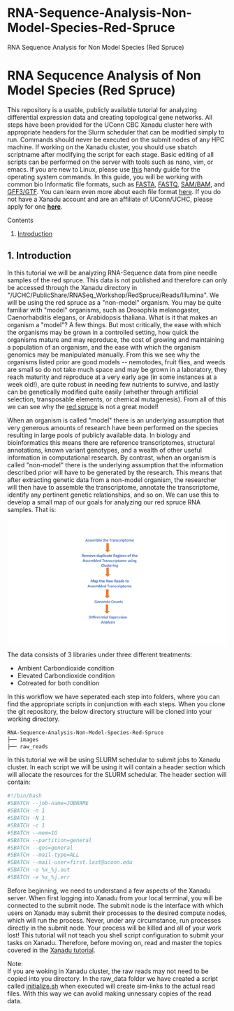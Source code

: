 # RNA-Sequence-Analysis-Non-Model-Species-Red-Spruce
RNA Sequence Analysis for Non Model Species (Red Spruce)  

# RNA Sequcence Analysis of Non Model Species (Red Spruce)  

This repository is a usable, publicly available tutorial for analyzing differential expression data and creating topological gene networks. All steps have been provided for the UConn CBC Xanadu cluster here with appropriate headers for the Slurm scheduler that can be modified simply to run.  Commands should never be executed on the submit nodes of any HPC machine.  If working on the Xanadu cluster, you should use sbatch scriptname after modifying the script for each stage.  Basic editing of all scripts can be performed on the server with tools such as nano, vim, or emacs.  If you are new to Linux, please use [this](https://bioinformatics.uconn.edu/unix-basics) handy guide for the operating system commands.  In this guide, you will be working with common bio Informatic file formats, such as [FASTA](https://en.wikipedia.org/wiki/FASTA_format), [FASTQ](https://en.wikipedia.org/wiki/FASTQ_format), [SAM/BAM](https://en.wikipedia.org/wiki/SAM_(file_format)), and [GFF3/GTF](https://en.wikipedia.org/wiki/General_feature_format). You can learn even more about each file format [here](https://bioinformatics.uconn.edu/resources-and-events/tutorials/file-formats-tutorial/). If you do not have a Xanadu account and are an affiliate of UConn/UCHC, please apply for one **[here](https://bioinformatics.uconn.edu/contact-us/)**.   

Contents   
1.  [Introduction](#1-introduction)    



## 1. Introduction   

In this tutorial we will be analyzing RNA-Sequence data from pine needle samples of the red spruce. This data is not published and therefore can only be accessed through the Xanadu directory in "/UCHC/PublicShare/RNASeq_Workshop/RedSpruce/Reads/Illumina".  We will be using the red spruce as a "non-model" organism. You may be quite familiar with "model" organisms, such as Drosophila melanogaster, Caenorhabditis elegans, or Arabidopsis thaliana. What is it that makes an organism a "model"? A few things. But most critically, the ease with which the organisms may be grown in a controlled setting, how quick the organisms mature and may reproduce, the cost of growing and maintaining a population of an organism, and the ease with which the organism genomics may be manipulated manually. From this we see why the organisms listed prior are good models -- nemotodes, fruit flies, and weeds are small so do not take much space and may be grown in a laboratory, they reach maturity and reproduce at a very early age (in some instances at a week old!), are quite robust in needing few nutrients to survive, and lastly can be genetically modified quite easily (whether through artificial selection, transposable elements, or chemical mutagenesis). From all of this we can see why the [red spruce](https://en.wikipedia.org/wiki/Picea_rubens) is not a great model!   

When an organism is called "model" there is an underlying assumption that very generous amounts of research have been performed on the species resulting in large pools of publicly available data. In biology and bioinformatics this means there are reference transcriptomes, structural annotations, known variant genotypes, and a wealth of other useful information in computational research. By contrast, when an organism is called "non-model" there is the underlying assumption that the information described prior will have to be generated by the research. This means that after extracting genetic data from a non-model organism, the researcher will then have to assemble the transcriptome, annotate the transcriptome, identify any pertinent genetic relationships, and so on. We can use this to develop a small map of our goals for analyzing our red spruce RNA samples. That is:  

![ out line ](/images/outline_wide.png)  

The data consists of 3 libraries under three different treatments:  
*  Ambient Carbondioxide condition  
*  Elevated Carbondioxide condition  
*  Cotreated for both condition  

In this workflow we have seperated each step into folders, where you can find the appropriate scripts in conjunction with each steps. When you clone the git repository, the below directory structure will be cloned into your working directory.  

``` 
RNA-Sequence-Analysis-Non-Model-Species-Red-Spruce
├── images
├── raw_reads
```  

In this tutorial we will be using SLURM schedular to submit jobs to Xanadu cluster. In each script we will be using it will contain a header section which will allocate the resources for the SLURM schedular. The header section will contain:

```bash
#!/bin/bash
#SBATCH --job-name=JOBNAME
#SBATCH -n 1
#SBATCH -N 1
#SBATCH -c 1
#SBATCH --mem=1G
#SBATCH --partition=general
#SBATCH --qos=general
#SBATCH --mail-type=ALL
#SBATCH --mail-user=first.last@uconn.edu
#SBATCH -o %x_%j.out
#SBATCH -e %x_%j.err

```

Before beginning, we need to understand a few aspects of the Xanadu server. When first logging into Xanadu from your local terminal, you will be connected to the submit node. The submit node is the interface with which users on Xanadu may submit their processes to the desired compute nodes, which will run the process. Never, under any circumstance, run processes directly in the submit node. Your process will be killed and all of your work lost! This tutorial will not teach you shell script configuration to submit your tasks on Xanadu. Therefore, before moving on, read and master the topics covered in the [Xanadu tutorial](https://bioinformatics.uconn.edu/resources-and-events/tutorials-2/xanadu/).  

Note:  
If you are woking in Xanadu cluster, the raw reads may not need to be copied into you directory. In the raw_data folder we have created a script called [initialize.sh](/raw_reads/initialize.sh) when executed will create sim-links to the actual read files. With this way we can avolid making unnessary copies of the read data.  


